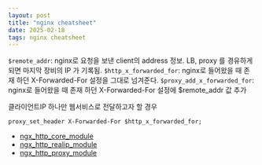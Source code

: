 ```yaml
---
layout: post
title: "nginx cheatsheet"
date: 2025-02-18
tags: nginx cheatsheet
---
```


`$remote_addr`: nginx로 요청을 보낸 client의 address 정보. LB, proxy 를 경유하게되면 마지막 장비의 IP 가 기록됨.
`$http_x_forwarded_for`: nginx로 들어왔을 때 존재 하던 X-Forwarded-For 설정을 그대로 넘겨준다.
`$proxy_add_x_forwarded_for`: nginx로 들어왔을 때 존재 하던 X-Forwarded-For 설정에 $remote_addr 값 추가 

클라이언트IP 하나만 웹서비스로 전달하고자 할 경우
```
proxy_set_header X-Forwarded-For $http_x_forwarded_for;
```

* [ngx_http_core_module](https://nginx.org/en/docs/http/ngx_http_core_module.html)
* [ngx_http_realip_module](https://nginx.org/en/docs/http/ngx_http_realip_module.html)
* [ngx_http_proxy_module](https://nginx.org/en/docs/http/ngx_http_proxy_module.html)